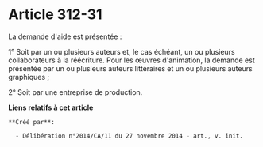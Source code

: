 # Article 312-31

La demande d'aide est présentée : 

1° Soit par un ou plusieurs auteurs et, le cas échéant, un ou plusieurs collaborateurs à la réécriture. Pour les œuvres
d'animation, la demande est présentée par un ou plusieurs auteurs littéraires et un ou plusieurs auteurs graphiques ; 

2° Soit par une entreprise de production.

**Liens relatifs à cet article**

	**Créé par**:

	  - Délibération n°2014/CA/11 du 27 novembre 2014 - art., v. init.

